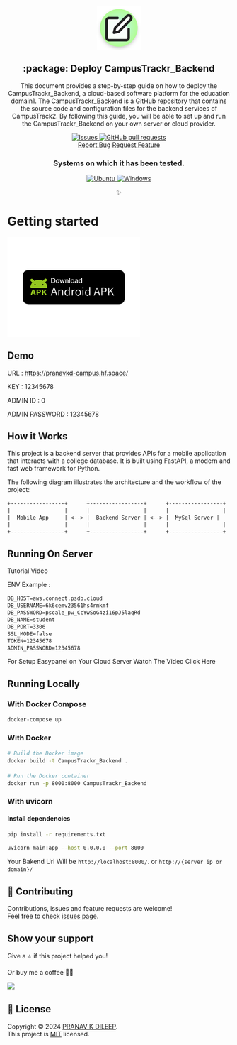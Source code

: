

<p align="center">
 <img width="100px" src="https://github.com/pranavkdileep/CampusTrackr_Backend/blob/main/Docs/icon%20(2).png?raw=true" align="center" alt=":package: Deploy CampusTrackr_Backend" />
 <h2 align="center">:package: Deploy CampusTrackr_Backend</h2>
 <p align="center">This document provides a step-by-step guide on how to deploy the CampusTrackr_Backend, a cloud-based software platform for the education domain1. The CampusTrackr_Backend is a GitHub repository that contains the source code and configuration files for the backend services of CampusTrack2. By following this guide, you will be able to set up and run the CampusTrackr_Backend on your own server or cloud provider.</p>
</p>

  <p align="center">
    <a href="https://github.com/pranavkdileep/CampusTrackr_Backend/issues">
      <img alt="Issues" src="https://img.shields.io/github/issues/pranavkdileep/CampusTrackr_Backend?style=flat&color=336791" />
    </a>
    <a href="https://github.com/pranavkdileep/CampusTrackr_Backend/pulls">
      <img alt="GitHub pull requests" src="https://img.shields.io/github/issues-pr/pranavkdileep/CampusTrackr_Backend?style=flat&color=336791" />
    </a>
    <br />
  <a href="https://github.com/pranavkdileep/CampusTrackr_Backend/issues/new/choose">Report Bug</a>
  <a href="https://github.com/pranavkdileep/CampusTrackr_Backend/issues/new/choose">Request Feature</a>
  </p>
  <h3 align="center">Systems on which it has been tested.</h3>
 <p align="center">
  <a href="https://ubuntu.com/download">
      <img alt="Ubuntu" src="https://img.shields.io/badge/Ubuntu-E95420?style=flat&logo=ubuntu&logoColor=white" />
    </a>
  <a href="https://www.microsoft.com/pt-br/software-download/windows10">
      <img alt="Windows" src="https://img.shields.io/badge/Windows-0078D6?style=flat&logo=windows&logoColor=white" />
    </a>
  </p>


<p align="center"><strong></strong>✨</p>

# Getting started
 [<img width="300px" src="https://github.com/pranavkdileep/CampusTrackr_Backend/blob/main/Docs/Download%20Android%20APK%20Badge.png?raw=true" align="center" />](https://github.com/pranavkdileep/CampusTracker-Cloud-ANDROID/releases/download/1.0/app-release.apk)

## Demo

URL : https://pranavkd-campus.hf.space/ 

KEY : 12345678

ADMIN ID : 0

ADMIN PASSWORD : 12345678


## How it Works

This project is a backend server that provides APIs for a mobile application that interacts with a college database. It is built using FastAPI, a modern and fast web framework for Python.

The following diagram illustrates the architecture and the workflow of the project:

    +-----------------+      +-----------------+      +-----------------+
    |                 |      |                 |      |                 |
    |  Mobile App     | <--> |  Backend Server | <--> |  MySql Server |
    |                 |      |                 |      |                 |
    +-----------------+      +-----------------+      +-----------------+

## Running On Server
Tutorial Video

ENV Example :

    DB_HOST=aws.connect.psdb.cloud
    DB_USERNAME=6k6cemv23561hs4rmkmf
    DB_PASSWORD=pscale_pw_CcYwSoG4zi16pJ5laqRd
    DB_NAME=student
    DB_PORT=3306
    SSL_MODE=false
    TOKEN=12345678
    ADMIN_PASSWORD=12345678

For Setup Easypanel on Your Cloud Server Watch The Video Click Here


## Running Locally

### With Docker Compose

```bash
docker-compose up
```

### With Docker

```bash
# Build the Docker image
docker build -t CampusTrackr_Backend .

# Run the Docker container
docker run -p 8000:8000 CampusTrackr_Backend

```

### With uvicorn

#### Install dependencies

```bash
pip install -r requirements.txt
```

```bash
uvicorn main:app --host 0.0.0.0 --port 8000
```

Your Bakend Url Will be  `http://localhost:8000/`. or `http://{server ip or domain}/`


## 🤝 Contributing

Contributions, issues and feature requests are welcome!<br />Feel free to check [issues page](issues).

## Show your support

Give a ⭐️ if this project helped you!

Or buy me a coffee 🙌🏾

<a href="https://www.buymeacoffee.com/pranavkdileep">
    <img src="https://img.buymeacoffee.com/button-api/?text=Buy me a coffee&emoji=&slug=hebertcisco&button_colour=FFDD00&font_colour=000000&font_family=Inter&outline_colour=000000&coffee_colour=ffffff" />
</a>

## 📝 License

Copyright © 2024 [PRANAV K DILEEP](https://github.com/pranavkdileep).<br />
This project is [MIT](LICENSE) licensed.
